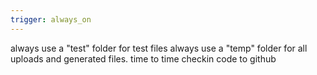 ```yaml
---
trigger: always_on
---
```


always use a "test" folder for test files
always use a "temp" folder for all uploads and generated files.
time to time checkin code to github